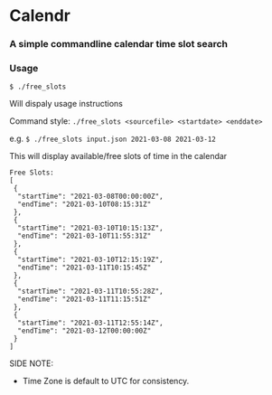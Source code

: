 # Calendr

### A simple commandline calendar time slot search

### Usage

```$ ./free_slots```

Will dispaly usage instructions


Command style:
```./free_slots <sourcefile> <startdate> <enddate>```

e.g.
```$ ./free_slots input.json 2021-03-08 2021-03-12```


This will display available/free slots of time in the calendar

```
Free Slots:
[
 {
  "startTime": "2021-03-08T00:00:00Z",
  "endTime": "2021-03-10T08:15:31Z"
 },
 {
  "startTime": "2021-03-10T10:15:13Z",
  "endTime": "2021-03-10T11:55:31Z"
 },
 {
  "startTime": "2021-03-10T12:15:19Z",
  "endTime": "2021-03-11T10:15:45Z"
 },
 {
  "startTime": "2021-03-11T10:55:28Z",
  "endTime": "2021-03-11T11:15:51Z"
 },
 {
  "startTime": "2021-03-11T12:55:14Z",
  "endTime": "2021-03-12T00:00:00Z"
 }
]
```


SIDE NOTE: 
- Time Zone is default to UTC for consistency.